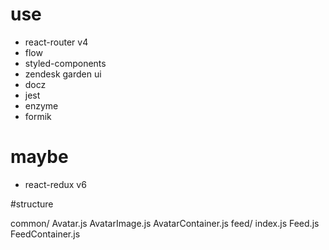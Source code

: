 # use

* react-router v4
* flow
* styled-components
* zendesk garden ui
* docz
* jest
* enzyme
* formik

# maybe

* react-redux v6

#structure

common/
  Avatar.js
  AvatarImage.js
  AvatarContainer.js
feed/
  index.js
  Feed.js
  FeedContainer.js
